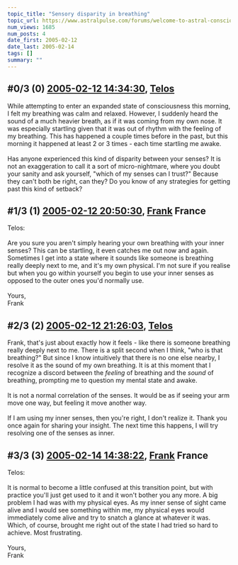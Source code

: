 ```yaml
---
topic_title: "Sensory disparity in breathing"
topic_url: https://www.astralpulse.com/forums/welcome-to-astral-consciousness!/sensory-disparity-in-breathing
num_views: 1685
num_posts: 4
date_first: 2005-02-12
date_last: 2005-02-14
tags: []
summary: ""
---
```


## \#0/3 (0) [2005-02-12 14:34:30](https://www.astralpulse.com/forums/index.php?msg=148648), [Telos](https://www.astralpulse.com/forums/profile/?u=6496)  ##
<section>
While attempting to enter an expanded state of consciousness this morning, I felt my breathing was calm and relaxed. However, I suddenly heard the sound of a much heavier breath, as if it was coming from my own nose. It was especially startling given that it was out of rhythm with the feeling of my breathing. This has happened a couple times before in the past, but this morning it happened at least 2 or 3 times - each time startling me awake.
<br>
<br>
Has anyone experienced this kind of disparity between your senses? It is not an exaggeration to call it a sort of micro-nightmare, where you doubt your sanity and ask yourself, "which of my senses can I trust?" Because they can't both be right, can they? Do you know of any strategies for getting past this kind of setback?
</section>

## \#1/3 (1) [2005-02-12 20:50:30](https://www.astralpulse.com/forums/index.php?msg=148732), [Frank](https://www.astralpulse.com/forums/profile/?u=359) France ##
<section>
Telos:
<br>
<br>
Are you sure you aren't simply hearing your own breathing with your inner senses? This can be startling, it even catches me out now and again. Sometimes I get into a state where it sounds like someone is breathing really deeply next to me, and it's my own physical. I'm not sure if you realise but when you go within yourself you begin to use your inner senses as opposed to the outer ones you'd normally use.
<br>
<br>
Yours,
<br>
Frank
</section>

## \#2/3 (2) [2005-02-12 21:26:03](https://www.astralpulse.com/forums/index.php?msg=148740), [Telos](https://www.astralpulse.com/forums/profile/?u=6496)  ##
<section>
Frank, that's just about exactly how it feels - like there is someone breathing really deeply next to me. There is a split second when I think, "who is that breathing?" But since I know intuitively that there is no one else nearby, I resolve it as the sound of my own breathing. It is at this moment that I recognize a discord between the
<i>
 feeling
</i>
of breathing and the
<i>
 sound
</i>
of breathing, prompting me to question my mental state and awake.
<br>
<br>
It is not a normal correlation of the senses. It would be as if seeing your arm move one way, but feeling it move another way.
<br>
<br>
If I am using my inner senses, then you're right, I don't realize it. Thank you once again for sharing your insight. The next time this happens, I will try resolving one of the senses as inner.
</section>

## \#3/3 (3) [2005-02-14 14:38:22](https://www.astralpulse.com/forums/index.php?msg=149325), [Frank](https://www.astralpulse.com/forums/profile/?u=359) France ##
<section>
Telos:
<br>
<br>
It is normal to become a little confused at this transition point, but with practice you'll just get used to it and it won't bother you any more. A big problem I had was with my physical eyes. As my inner sense of sight came alive and I would see something within me, my physical eyes would immediately come alive and try to snatch a glance at whatever it was. Which, of course, brought me right out of the state I had tried so hard to achieve. Most frustrating.
<br>
<br>
Yours,
<br>
Frank
</section>